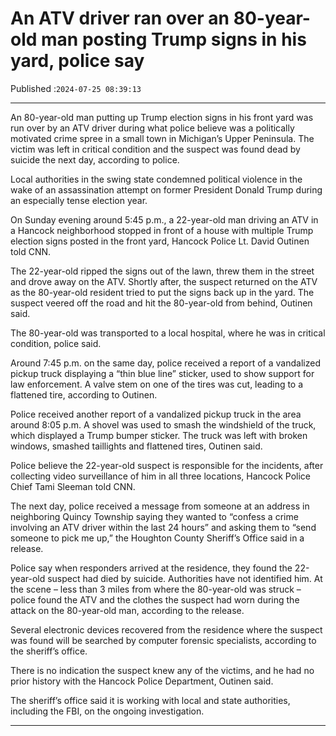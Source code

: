 # An ATV driver ran over an 80-year-old man posting Trump signs in his yard, police say

Published :`2024-07-25 08:39:13`

---

An 80-year-old man putting up Trump election signs in his front yard was run over by an ATV driver during what police believe was a politically motivated crime spree in a small town in Michigan’s Upper Peninsula. The victim was left in critical condition and the suspect was found dead by suicide the next day, according to police.

Local authorities in the swing state condemned political violence in the wake of an assassination attempt on former President Donald Trump during an especially tense election year.

On Sunday evening around 5:45 p.m., a 22-year-old man driving an ATV in a Hancock neighborhood stopped in front of a house with multiple Trump election signs posted in the front yard, Hancock Police Lt. David Outinen told CNN.

The 22-year-old ripped the signs out of the lawn, threw them in the street and drove away on the ATV. Shortly after, the suspect returned on the ATV as the 80-year-old resident tried to put the signs back up in the yard. The suspect veered off the road and hit the 80-year-old from behind, Outinen said.

The 80-year-old was transported to a local hospital, where he was in critical condition, police said.

Around 7:45 p.m. on the same day, police received a report of a vandalized pickup truck displaying a “thin blue line” sticker, used to show support for law enforcement. A valve stem on one of the tires was cut, leading to a flattened tire, according to Outinen.

Police received another report of a vandalized pickup truck in the area around 8:05 p.m. A shovel was used to smash the windshield of the truck, which displayed a Trump bumper sticker. The truck was left with broken windows, smashed taillights and flattened tires, Outinen said.

Police believe the 22-year-old suspect is responsible for the incidents, after collecting video surveillance of him in all three locations, Hancock Police Chief Tami Sleeman told CNN.

The next day, police received a message from someone at an address in neighboring Quincy Township saying they wanted to “confess a crime involving an ATV driver within the last 24 hours” and asking them to “send someone to pick me up,” the Houghton County Sheriff’s Office said in a release.

Police say when responders arrived at the residence, they found the 22-year-old suspect had died by suicide. Authorities have not identified him. At the scene – less than 3 miles from where the 80-year-old was struck – police found the ATV and the clothes the suspect had worn during the attack on the 80-year-old man, according to the release.

Several electronic devices recovered from the residence where the suspect was found will be searched by computer forensic specialists, according to the sheriff’s office.

There is no indication the suspect knew any of the victims, and he had no prior history with the Hancock Police Department, Outinen said.

The sheriff’s office said it is working with local and state authorities, including the FBI, on the ongoing investigation.

---

